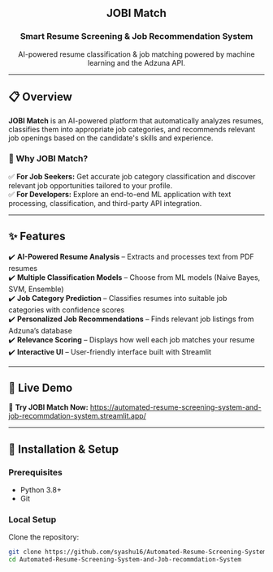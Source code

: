 <div align="center">
  <h2>JOBI Match</h2>
  <h3>Smart Resume Screening & Job Recommendation System</h3>
  <p>AI-powered resume classification & job matching powered by machine learning and the Adzuna API.</p>
</div>

---

## 📋 Overview  
**JOBI Match** is an AI-powered platform that automatically analyzes resumes, classifies them into appropriate job categories, and recommends relevant job openings based on the candidate's skills and experience.  

### 🎯 Why JOBI Match?
✅ **For Job Seekers:** Get accurate job category classification and discover relevant job opportunities tailored to your profile.  
✅ **For Developers:** Explore an end-to-end ML application with text processing, classification, and third-party API integration.

---

## ✨ Features  
✔️ **AI-Powered Resume Analysis** – Extracts and processes text from PDF resumes  
✔️ **Multiple Classification Models** – Choose from ML models (Naive Bayes, SVM, Ensemble)  
✔️ **Job Category Prediction** – Classifies resumes into suitable job categories with confidence scores  
✔️ **Personalized Job Recommendations** – Finds relevant job listings from Adzuna’s database  
✔️ **Relevance Scoring** – Displays how well each job matches your resume  
✔️ **Interactive UI** – User-friendly interface built with Streamlit  

---

## 🚀 Live Demo  
🔗 **Try JOBI Match Now:** https://automated-resume-screening-system-and-job-recommdation-system.streamlit.app/  


---

## 🔧 Installation & Setup  

### **Prerequisites**  
- Python 3.8+  
- Git  

### **Local Setup**  
Clone the repository:
```bash
git clone https://github.com/syashu16/Automated-Resume-Screening-System-and-Job-recommdation-System.git
cd Automated-Resume-Screening-System-and-Job-recommdation-System
